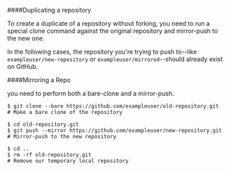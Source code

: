 ####Duplicating a repository

To create a duplicate of a repository without forking, you need to run a special clone command against the original repository and mirror-push to the new one.

In the following cases, the repository you're trying to push to--like `exampleuser/new-repository` or `exampleuser/mirrored`--should already exist on GitHub.

####Mirroring a Repo

you need to perform both a bare-clone and a mirror-push.

```
$ git clone --bare https://github.com/exampleuser/old-repository.git
# Make a bare clone of the repository

$ cd old-repository.git
$ git push --mirror https://github.com/exampleuser/new-repository.git
# Mirror-push to the new repository

$ cd ..
$ rm -rf old-repository.git
# Remove our temporary local repository
```